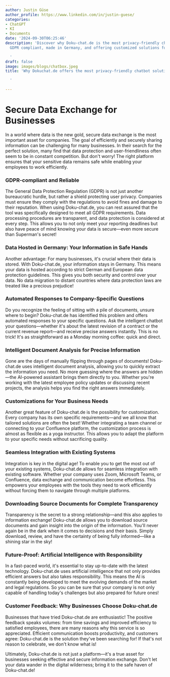 ```yaml
---
author: Justin Güse
author_profile: https://www.linkedin.com/in/justin-guese/
categories:
- ChatGPT
- KI
- Documents
date: '2024-09-30T06:25:46'
description: 'Discover why Doku-chat.de is the most privacy-friendly chatbot solution.
  GDPR compliant, made in Germany, and offering customized solutions for businesses.

  '
draft: false
image: images/blogs/chatbox.jpeg
title: 'Why Dokuchat.de offers the most privacy-friendly chatbot solution

  '

---
```

# Secure Data Exchange for Businesses

In a world where data is the new gold, secure data exchange is the most important asset for companies.  The goal of efficiently and securely sharing information can be challenging for many businesses.  In their search for the perfect solution, many find that data protection and user-friendliness often seem to be in constant competition.  But don't worry! The right platform ensures that your sensitive data remains safe while enabling your employees to work efficiently.

### GDPR-compliant and Reliable

The General Data Protection Regulation (GDPR) is not just another bureaucratic hurdle, but rather a shield protecting user privacy. Companies must ensure they comply with the regulations to avoid fines and damage to their reputation.  When using Doku-chat.de, you can rest assured that the tool was specifically designed to meet all GDPR requirements.  Data processing procedures are transparent, and data protection is considered at every step.  This allows you to not only meet your reporting deadlines but also have peace of mind knowing your data is secure—even more secure than Superman's secret!

### Data Hosted in Germany: Your Information in Safe Hands

Another advantage: For many businesses, it's crucial where their data is stored.  With Doku-chat.de, your information stays in Germany. This means your data is hosted according to strict German and European data protection guidelines.  This gives you both security and control over your data. No data migration to distant countries where data protection laws are treated like a precious prejudice!

### Automated Responses to Company-Specific Questions

Do you recognize the feeling of sitting with a pile of documents, unsure where to begin? Doku-chat.de has identified this problem and offers automated responses to your specific questions. Ask the intelligent chatbot your questions—whether it's about the latest revision of a contract or the current revenue report—and receive precise answers instantly. This is no trick!  It's as straightforward as a Monday morning coffee: quick and direct.

### Intelligent Document Analysis for Precise Information

Gone are the days of manually flipping through pages of documents! Doku-chat.de uses intelligent document analysis, allowing you to quickly extract the information you need. No more guessing where the answers are hidden—the AI-powered assistant brings them directly to you.  Whether you're working with the latest employee policy updates or discussing recent projects, the analysis helps you find the right answers immediately.

### Customizations for Your Business Needs

Another great feature of Doku-chat.de is the possibility for customization. Every company has its own specific requirements—and we all know that tailored solutions are often the best!  Whether integrating a team channel or connecting to your Confluence platform, the customization process is almost as flexible as a yoga instructor.  This allows you to adapt the platform to your specific needs without sacrificing quality.

### Seamless Integration with Existing Systems

Integration is key in the digital age! To enable you to get the most out of your existing systems, Doku-chat.de allows for seamless integration with existing software.  Whether your company uses Zoom, Microsoft Teams, or Confluence, data exchange and communication become effortless.  This empowers your employees with the tools they need to work efficiently without forcing them to navigate through multiple platforms.

### Downloading Source Documents for Complete Transparency

Transparency is the secret to a strong relationship—and this also applies to information exchange!  Doku-chat.de allows you to download source documents and gain insight into the origin of the information.  You'll never again be in the dark when it comes to decisions and their basis.  Simply download, review, and have the certainty of being fully informed—like a shining star in the sky!

### Future-Proof: Artificial Intelligence with Responsibility

In a fast-paced world, it's essential to stay up-to-date with the latest technology. Doku-chat.de uses artificial intelligence that not only provides efficient answers but also takes responsibility. This means the AI is constantly being developed to meet the evolving demands of the market and legal regulations. So you can be sure that your company is not only capable of handling today's challenges but also prepared for future ones!

### Customer Feedback: Why Businesses Choose Doku-chat.de

Businesses that have tried Doku-chat.de are enthusiastic! The positive feedback speaks volumes: from time savings and improved efficiency to satisfied employees, there are many reasons why this service is so appreciated.  Efficient communication boosts productivity, and customers agree: Doku-chat.de is the solution they've been searching for!  If that's not reason to celebrate, we don't know what is!

Ultimately, Doku-chat.de is not just a platform—it's a true asset for businesses seeking effective and secure information exchange. Don't let your data wander in the digital wilderness; bring it to the safe haven of Doku-chat.de!
